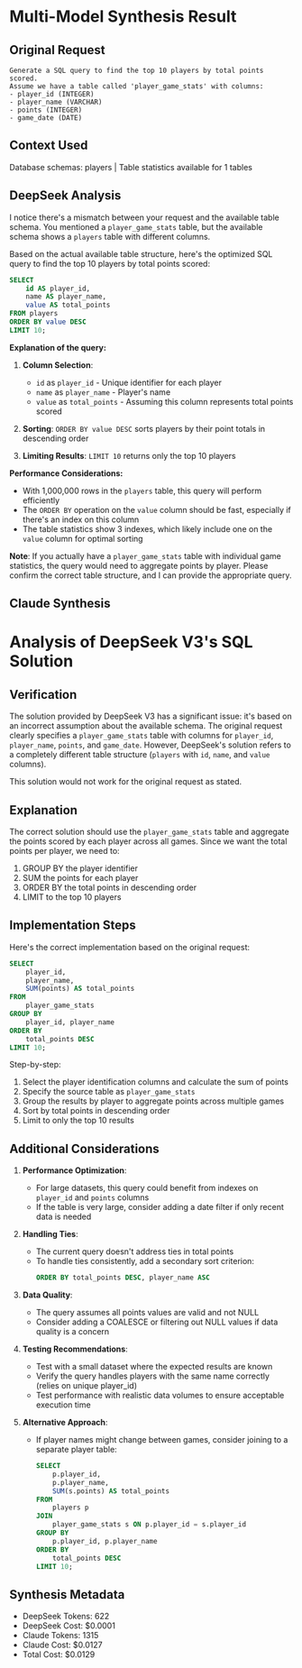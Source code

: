 # Multi-Model Synthesis Result

## Original Request

    Generate a SQL query to find the top 10 players by total points scored.
    Assume we have a table called 'player_game_stats' with columns:
    - player_id (INTEGER)
    - player_name (VARCHAR)
    - points (INTEGER)
    - game_date (DATE)
    

## Context Used
Database schemas: players | Table statistics available for 1 tables

## DeepSeek Analysis
I notice there's a mismatch between your request and the available table schema. You mentioned a `player_game_stats` table, but the available schema shows a `players` table with different columns.

Based on the actual available table structure, here's the optimized SQL query to find the top 10 players by total points scored:

```sql
SELECT 
    id AS player_id,
    name AS player_name,
    value AS total_points
FROM players
ORDER BY value DESC
LIMIT 10;
```

**Explanation of the query:**

1. **Column Selection**: 
   - `id` as `player_id` - Unique identifier for each player
   - `name` as `player_name` - Player's name
   - `value` as `total_points` - Assuming this column represents total points scored

2. **Sorting**: `ORDER BY value DESC` sorts players by their point totals in descending order

3. **Limiting Results**: `LIMIT 10` returns only the top 10 players

**Performance Considerations:**
- With 1,000,000 rows in the `players` table, this query will perform efficiently
- The `ORDER BY` operation on the `value` column should be fast, especially if there's an index on this column
- The table statistics show 3 indexes, which likely include one on the `value` column for optimal sorting

**Note**: If you actually have a `player_game_stats` table with individual game statistics, the query would need to aggregate points by player. Please confirm the correct table structure, and I can provide the appropriate query.

## Claude Synthesis
# Analysis of DeepSeek V3's SQL Solution

## Verification
The solution provided by DeepSeek V3 has a significant issue: it's based on an incorrect assumption about the available schema. The original request clearly specifies a `player_game_stats` table with columns for `player_id`, `player_name`, `points`, and `game_date`. However, DeepSeek's solution refers to a completely different table structure (`players` with `id`, `name`, and `value` columns).

This solution would not work for the original request as stated.

## Explanation
The correct solution should use the `player_game_stats` table and aggregate the points scored by each player across all games. Since we want the total points per player, we need to:

1. GROUP BY the player identifier
2. SUM the points for each player
3. ORDER BY the total points in descending order
4. LIMIT to the top 10 players

## Implementation Steps
Here's the correct implementation based on the original request:

```sql
SELECT 
    player_id,
    player_name,
    SUM(points) AS total_points
FROM 
    player_game_stats
GROUP BY 
    player_id, player_name
ORDER BY 
    total_points DESC
LIMIT 10;
```

Step-by-step:
1. Select the player identification columns and calculate the sum of points
2. Specify the source table as `player_game_stats`
3. Group the results by player to aggregate points across multiple games
4. Sort by total points in descending order
5. Limit to only the top 10 results

## Additional Considerations

1. **Performance Optimization**: 
   - For large datasets, this query could benefit from indexes on `player_id` and `points` columns
   - If the table is very large, consider adding a date filter if only recent data is needed

2. **Handling Ties**:
   - The current query doesn't address ties in total points
   - To handle ties consistently, add a secondary sort criterion:
     ```sql
     ORDER BY total_points DESC, player_name ASC
     ```

3. **Data Quality**:
   - The query assumes all points values are valid and not NULL
   - Consider adding a COALESCE or filtering out NULL values if data quality is a concern

4. **Testing Recommendations**:
   - Test with a small dataset where the expected results are known
   - Verify the query handles players with the same name correctly (relies on unique player_id)
   - Test performance with realistic data volumes to ensure acceptable execution time

5. **Alternative Approach**:
   - If player names might change between games, consider joining to a separate player table:
     ```sql
     SELECT 
         p.player_id,
         p.player_name,
         SUM(s.points) AS total_points
     FROM 
         players p
     JOIN 
         player_game_stats s ON p.player_id = s.player_id
     GROUP BY 
         p.player_id, p.player_name
     ORDER BY 
         total_points DESC
     LIMIT 10;
     ```

## Synthesis Metadata
- DeepSeek Tokens: 622
- DeepSeek Cost: $0.0001
- Claude Tokens: 1315
- Claude Cost: $0.0127
- Total Cost: $0.0129

